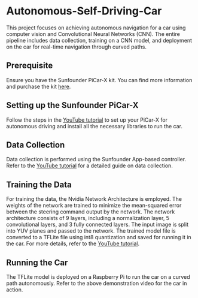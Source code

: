 # Autonomous-Self-Driving-Car
This project focuses on achieving autonomous navigation for a car using computer vision and Convolutional Neural Networks (CNN). The entire pipeline includes data collection, training on a CNN model, and deployment on the car for real-time navigation through curved paths.
## Prerequisite

Ensure you have the Sunfounder PiCar-X kit. You can find more information and purchase the kit [here](https://docs.sunfounder.com/projects/picar-x/en/latest/).

## Setting up the Sunfounder PiCar-X

Follow the steps in the [YouTube tutorial](<setup_youtube_link>) to set up your PiCar-X for autonomous driving and install all the necessary libraries to run the car.

## Data Collection

Data collection is performed using the Sunfounder App-based controller. Refer to the [YouTube tutorial](<data_collection_youtube_link>) for a detailed guide on data collection.

## Training the Data

For training the data, the Nvidia Network Architecture is employed. The weights of the network are trained to minimize the mean-squared error between the steering command output by the network. The network architecture consists of 9 layers, including a normalization layer, 5 convolutional layers, and 3 fully connected layers. The input image is split into YUV planes and passed to the network. The trained model file is converted to a TFLite file using int8 quantization and saved for running it in the car. For more details, refer to the [YouTube tutorial](<training_youtube_link>).

## Running the Car

The TFLite model is deployed on a Raspberry Pi to run the car on a curved path autonomously. Refer to the above demonstration video for the car in action.


